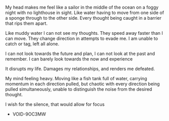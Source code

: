 My head makes me feel like a sailor in the middle of the ocean on a foggy night with no lighthouse in sight. Like water having to move from one side of a sponge through to the other side. Every thought being caught in a barrier that rips them apart.

Like muddy water I can not see my thoughts. They speed away faster than I can move. They change direction in attempts to evade me. I am unable to catch or tag, left all alone.

I can not look towards the future and plan, I can not look at the past and remember. I can barely look towards the now and experience

It disrupts my life. Damages my relationships, and renders me defeated.

My mind feeling heavy. Moving like a fish tank full of water, carrying momentum in each direction pulled, but chaotic with every direction being pulled simultaneously, unable to distinguish the noise from the desired thought.

I wish for the silence, that would allow for focus

- VOID-9OC3MW